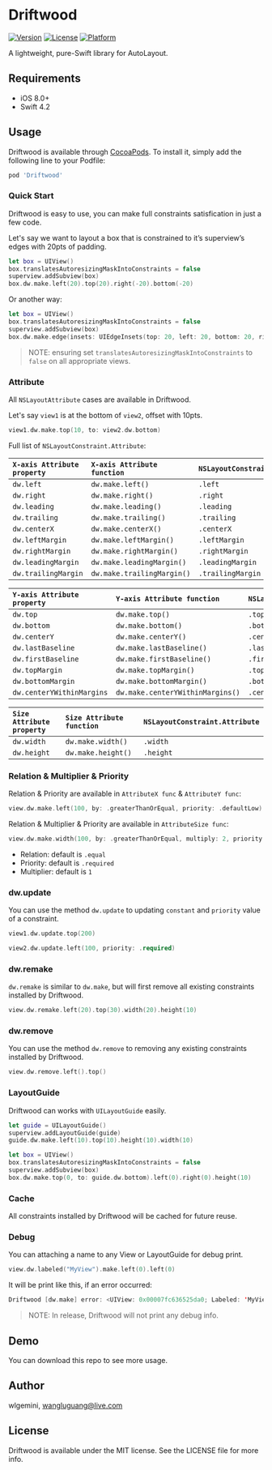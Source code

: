 # Driftwood

[![Version](https://img.shields.io/cocoapods/v/Driftwood.svg?style=flat)](https://cocoapods.org/pods/Driftwood)
[![License](https://img.shields.io/cocoapods/l/Driftwood.svg?style=flat)](https://cocoapods.org/pods/Driftwood)
[![Platform](https://img.shields.io/cocoapods/p/Driftwood.svg?style=flat)](https://cocoapods.org/pods/Driftwood)

A lightweight, pure-Swift library for AutoLayout.

## Requirements

- iOS 8.0+
- Swift 4.2

## Usage

Driftwood is available through [CocoaPods](https://cocoapods.org). To install it, simply add the following line to your Podfile:

```ruby
pod 'Driftwood'
```

### Quick Start

Driftwood is easy to use, you can make full constraints satisfication in just a few code.

Let's say we want to layout a box that is constrained to it’s superview’s edges with 20pts of padding.

```swift
let box = UIView()
box.translatesAutoresizingMaskIntoConstraints = false
superview.addSubview(box)
box.dw.make.left(20).top(20).right(-20).bottom(-20)
```
Or another way:

```swift
let box = UIView()
box.translatesAutoresizingMaskIntoConstraints = false
superview.addSubview(box)
box.dw.make.edge(insets: UIEdgeInsets(top: 20, left: 20, bottom: 20, right: 20))
```

>   NOTE: ensuring set `translatesAutoresizingMaskIntoConstraints` to `false` on all appropriate views.

### Attribute

All `NSLayoutAttribute` cases are available in Driftwood.

Let's say `view1` is at the bottom of `view2`, offset with 10pts.

```swift
view1.dw.make.top(10, to: view2.dw.bottom)
```

Full list of `NSLayoutConstraint.Attribute`:

| `X-axis Attribute property` | `X-axis Attribute function` | `NSLayoutConstraint.Attribute` |
| :------------------------------------- | :-------------------------------------- | :----------------------------------------- |
| `dw.left`                                      | `dw.make.left()`                        | `.left`                         |
| `dw.right`                                    | `dw.make.right()`                      | `.right`                        |
| `dw.leading`                                | `dw.make.leading()`                  | `.leading`                      |
| `dw.trailing`                              | `dw.make.trailing()`                | `.trailing`                     |
| `dw.centerX`                                | `dw.make.centerX()`                  | `.centerX`                      |
| `dw.leftMargin`                          | `dw.make.leftMargin()`            | `.leftMargin`                   |
| `dw.rightMargin`                        | `dw.make.rightMargin()`         | `.rightMargin`                  |
| `dw.leadingMargin`                    | `dw.make.leadingMargin()`     | `.leadingMargin`                |
| `dw.trailingMargin`                  | `dw.make.trailingMargin()`   | `.trailingMargin`               |

| `Y-axis Attribute property`     | `Y-axis Attribute function`                | `NSLayoutConstraint.Attribute` |
| :------------------------ | :------------------------------- | :----------------------------- |
| `dw.top`                  | `dw.make.top()`                  | `.top`                         |
| `dw.bottom`               | `dw.make.bottom()`               |`.bottom`                       |
| `dw.centerY`              | `dw.make.centerY()`              |`.centerY`                      |
| `dw.lastBaseline`         | `dw.make.lastBaseline()`         |`.lastBaseline`                 |
| `dw.firstBaseline`        | `dw.make.firstBaseline()`        |`.firstBaseline`                |
| `dw.topMargin`            | `dw.make.topMargin()`            |`.topMargin`                    |
| `dw.bottomMargin`         | `dw.make.bottomMargin()`         |`.bottomMargin`                 |
| `dw.centerYWithinMargins` | `dw.make.centerYWithinMargins()` | `.centerYWithinMargins`        |

| `Size Attribute property` | `Size Attribute function`  | `NSLayoutConstraint.Attribute` |
| :----------------------- | :-------------------- | :----------------------------- |
| `dw.width`               | `dw.make.width()`     | `.width`                       |
| `dw.height`              | `dw.make.height()`    | `.height`                      |

### Relation & Multiplier & Priority

Relation & Priority are available in `AttributeX func` & `AttributeY func`:

```swift
view.dw.make.left(100, by: .greaterThanOrEqual, priority: .defaultLow)
```

Relation & Multiplier & Priority are available in `AttributeSize func`:

```swift
view.dw.make.width(100, by: .greaterThanOrEqual, multiply: 2, priority: .required)
```

-   Relation: default is `.equal`
-   Priority: default is `.required`
-   Multiplier: default is `1`

### dw.update

You can use the method `dw.update` to updating `constant` and `priority` value of a constraint.
```swift
view1.dw.update.top(200)

view2.dw.update.left(100, priority: .required)
```

### dw.remake

`dw.remake` is similar to `dw.make`, but will first remove all existing constraints installed by Driftwood.

```swift
view.dw.remake.left(20).top(30).width(20).height(10)
```

### dw.remove

You can use the method `dw.remove` to removing any existing constraints installed by Driftwood.
```swift
view.dw.remove.left().top()
```

### LayoutGuide

Driftwood can works with `UILayoutGuide` easily.
```swift 
let guide = UILayoutGuide()
superview.addLayoutGuide(guide)
guide.dw.make.left(10).top(10).height(10).width(10)

let box = UIView()
box.translatesAutoresizingMaskIntoConstraints = false
superview.addSubview(box)
box.dw.make.top(0, to: guide.dw.bottom).left(0).right(0).height(10)
```

### Cache

All constraints installed by Driftwood will be cached for future reuse.

### Debug

You can attaching a name to any View or LayoutGuide for debug print.

```swift
view.dw.labeled("MyView").make.left(0).left(0)
```

It will be print like this, if an error occurred:

```swift
Driftwood [dw.make] error: <UIView: 0x00007fc636525da0; Labeled: 'MyView'> already have 'left' constraint.
```

>   NOTE: In release, Driftwood will not print any debug info.

## Demo

You can download this repo to see more usage.

## Author

wlgemini, wangluguang@live.com

## License

Driftwood is available under the MIT license. See the LICENSE file for more info.
